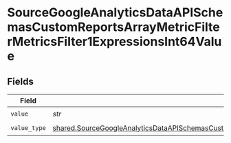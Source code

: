# SourceGoogleAnalyticsDataAPISchemasCustomReportsArrayMetricFilterMetricsFilter1ExpressionsInt64Value


## Fields

| Field                                                                                                                                                                                                                                                              | Type                                                                                                                                                                                                                                                               | Required                                                                                                                                                                                                                                                           | Description                                                                                                                                                                                                                                                        |
| ------------------------------------------------------------------------------------------------------------------------------------------------------------------------------------------------------------------------------------------------------------------ | ------------------------------------------------------------------------------------------------------------------------------------------------------------------------------------------------------------------------------------------------------------------ | ------------------------------------------------------------------------------------------------------------------------------------------------------------------------------------------------------------------------------------------------------------------ | ------------------------------------------------------------------------------------------------------------------------------------------------------------------------------------------------------------------------------------------------------------------ |
| `value`                                                                                                                                                                                                                                                            | *str*                                                                                                                                                                                                                                                              | :heavy_check_mark:                                                                                                                                                                                                                                                 | N/A                                                                                                                                                                                                                                                                |
| `value_type`                                                                                                                                                                                                                                                       | [shared.SourceGoogleAnalyticsDataAPISchemasCustomReportsArrayMetricFilterMetricsFilter1ExpressionsFilterFilter3ValueType](../../models/shared/sourcegoogleanalyticsdataapischemascustomreportsarraymetricfiltermetricsfilter1expressionsfilterfilter3valuetype.md) | :heavy_check_mark:                                                                                                                                                                                                                                                 | N/A                                                                                                                                                                                                                                                                |